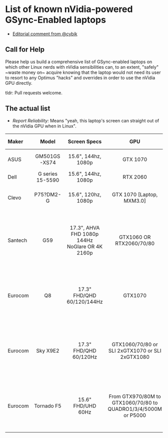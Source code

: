 List of known nVidia-powered GSync-Enabled laptops
==================================================

* [Editorial comment from @cybik](EDITORIAL.md)

Call for Help
-------------
Please help us build a comprehensive list of GSync-enabled laptops on which other Linux nerds with nVidia sensibilities can, to an extent, "safely" ~waste money on~ acquire knowing that the laptop would not need its user to resort to any Optimus "hacks" and overrides in order to use the nVidia GPU directly.

tldr: Pull requests welcome.

The actual list
---------------

* _Report Reliability:_ Means "yeah, this laptop's screen can straight out of the nVidia GPU when in Linux".

|Maker|Model|Screen Specs|GPU|Link to unit|Submitter|Report Reliability*|Price|More|
|:---|:---:|:---:|:---:|:---:|:---:|:---:|:---:|---:|
|ASUS|GM501GS-XS74|15.6", 144hz, 1080p|GTX 1070|[Amazon Smile](https://smile.amazon.com/dp/B07BSKLV3K/)|Brainiarc7|Assumed as User-confirmed|1550USD|[Setup gist](https://gist.github.com/Brainiarc7/c3fa09bc2ecb4153434cd98b6fb06238)|
|Dell|G series 15-5590|15.6", 144hz, 1080p|RTX 2060|[Dell](https://www.dell.com/en-us/shop/gaming-and-games/dell-g5-15-gaming/spd/g-series-15-5590-laptop/gnvca5cr042es)|cybik|Unconfirmed|1500USD||
|Clevo|P75?DM2-G|15.6", 120hz, 1080p|GTX 1070 [Laptop, MXM3.0]|[See Clevo list](clevo/MODELS.md#p75dm2-g)|Brainiarc7|Unconfirmed||No Optimus :D<br/>[More details](https://gist.github.com/Brainiarc7/6a1652d4da6a30ae3c525c7d063d1277)<br/>[Tuning](https://gist.github.com/Brainiarc7/ba998de74aec480c25dd16f064a6d413)|
|Santech|G59|17.3", AHVA FHD 1080p 144Hz NoGlare OR 4K 2160p|GTX1060 OR RTX2060/70/80|[Santech](https://www.santech.eu/notebook/g59-series)|ozone89|Unconfirmed|Base: €1569|Italy-based, might incur in duties. Company uses desktop-grade components, full custom|
|Eurocom|Q8|17.3" FHD/QHD 60/120/144Hz|GTX1070|[Eurocom](https://eurocom.com/ec/configure(2,401,0)EurocomQ8)|ozone89|Unconfirmed|Base: CAD 2759|Canada-based, offers unlocked BIOS, full custom, MS Hibryd Graphics|
|Eurocom|Sky X9E2|17.3" FHD/QHD 60/120Hz|GTX1060/70/80 or SLI 2xGTX1070 or SLI 2xGTX1080|[Eurocom](https://eurocom.com/ec/configure(2,385,0)SkyX9E2)|ozone89|Unconfirmed|Base: CAD 2999|Canada-based, offers unlocked BIOS, full custom, desktop-grade components|
|Eurocom|Tornado F5|15.6" FHD/UHD 60Hz|From GTX970/80M to GTX1060/70/80 to QUADRO1/3/4/5000M or P5000|[Eurocom](https://eurocom.com/ec/configure(2,384,0)TornadoF5)|ozone89|Unconfirmed|Base: CAD 1999|Canada-based, offers unlocked BIOS, full custom, dicrete GPU only|
